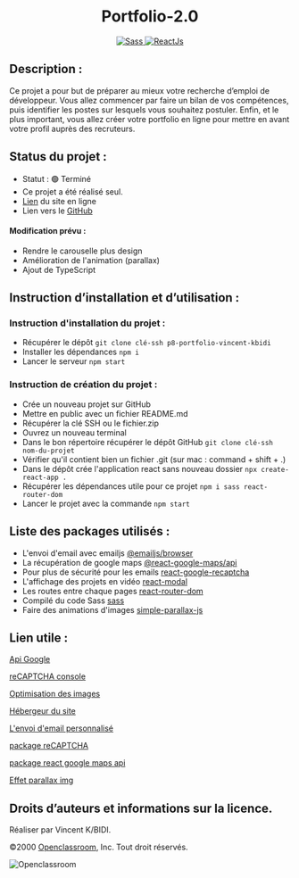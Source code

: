 <h1 align=center>Portfolio-2.0</h1>

<div align=center>
  <a href="https://sass-lang.com/">
    <img src="https://img.shields.io/badge/Sass-CE649A?&style=for-the-badge&logo=sass&logoColor=white" alt="Sass" />
  </a>
  <a href="https://fr.reactjs.org/">
    <img src="https://img.shields.io/badge/React.js-20232A?style=for-the-badge&logo=react&logoColor=61DAFB" alt="ReactJs" />
  </a>
</div>

## Description :

Ce projet a pour but de préparer au mieux votre recherche d’emploi de développeur. Vous allez commencer par faire un bilan de vos compétences, puis identifier les postes sur lesquels vous souhaitez postuler. Enfin, et le plus important, vous allez créer votre portfolio en ligne pour mettre en avant votre profil auprès des recruteurs.

## Status du projet :

- Statut : 🟢 Terminé
- Ce projet a été réalisé seul.
- [Lien](https://portfolio-vincent-kbidi.vercel.app/) du site en ligne
- Lien vers le [GitHub](https://github.com/archi974/Portfolio-2.0)

#### Modification prévu :

- Rendre le carouselle plus design
- Amélioration de l'animation (parallax)
- Ajout de TypeScript

## Instruction d’installation et d’utilisation :

### Instruction d'installation du projet :

- Récupérer le dépôt `git clone clé-ssh p8-portfolio-vincent-kbidi`
- Installer les dépendances `npm i`
- Lancer le serveur `npm start`

### Instruction de création du projet :
- Crée un nouveau projet sur GitHub
- Mettre en public avec un fichier README.md
- Récupérer la clé SSH ou le fichier.zip
- Ouvrez un nouveau terminal
- Dans le bon répertoire récupérer le dépôt GitHub `git clone clé-ssh nom-du-projet`
- Vérifier qu'il contient bien un fichier .git (sur mac : command + shift + .)
- Dans le dépôt crée l'application react sans nouveau dossier `npx create-react-app .`
- Récupérer les dépendances utile pour ce projet `npm i sass react-router-dom`
- Lancer le projet avec la commande `npm start`

## Liste des packages utilisés :

- L'envoi d'email avec emailjs [@emailjs/browser](https://www.npmjs.com/package/@emailjs/browser)
- La récupération de google maps [@react-google-maps/api](https://www.npmjs.com/package/@react-google-maps/api)
- Pour plus de sécurité pour les emails [react-google-recaptcha](https://www.npmjs.com/package/react-google-recaptcha)
- L'affichage des projets en vidéo [react-modal](https://www.npmjs.com/package/react-modal)
- Les routes entre chaque pages [react-router-dom](https://www.npmjs.com/package/react-router-dom)
- Compilé du code Sass [sass](https://www.npmjs.com/package/sass)
- Faire des animations d'images [simple-parallax-js](https://www.npmjs.com/package/simple-parallax-js)

## Lien utile :

[Api Google](https://console.cloud.google.com/)

[reCAPTCHA console](https://www.google.com/recaptcha/about/)

[Optimisation des images](https://squoosh.app/)

[Hébergeur du site](https://vercel.com/)

[L'envoi d'email personnalisé](https://www.emailjs.com/)

[package reCAPTCHA](https://www.npmjs.com/package/react-google-recaptcha?activeTab=readme)

[package react google maps api](https://www.npmjs.com/package/@react-google-maps/api)

[Effet parallax img](https://simpleparallax.com/)

## Droits d’auteurs et informations sur la licence.

Réaliser par Vincent K/BIDI.

©2000 [Openclassroom](https://openclassrooms.com/fr/), Inc. Tout droit réservés.

![Openclassroom](https://camo.githubusercontent.com/e47c349811ac404b8147bd362c598e61c7d20225df17499c6373b44f6ee08a3d/68747470733a2f2f31746f3170726f67726573732e66722f77702d636f6e74656e742f75706c6f6164732f323031392f30352f6f70656e636c617373726f6f6d732d65313535373736313233363135382e706e67)

